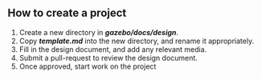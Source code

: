 ## How to create a project

1. Create a new directory in ***gazebo/docs/design***.
1. Copy ***template.md*** into the new directory, and rename it appropriately.
1. Fill in the design document, and add any relevant media.
1. Submit a pull-request to review the design document.
1. Once approved, start work on the project
